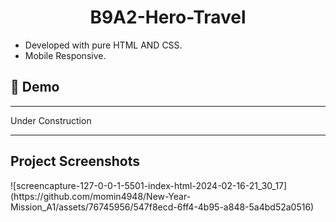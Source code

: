 <h1 align="center" id="title">B9A2-Hero-Travel</h1>
 <ul>
  <li>Developed with pure HTML AND CSS.</li>
  <li>Mobile Responsive.</li>
</ul> 
<h2>🚀 Demo</h2>
<hr>
Under Construction
<hr>
<h2>Project Screenshots</h2>
![screencapture-127-0-0-1-5501-index-html-2024-02-16-21_30_17](https://github.com/momin4948/New-Year-Mission_A1/assets/76745956/547f8ecd-6ff4-4b95-a848-5a4bd52a0516)



	
